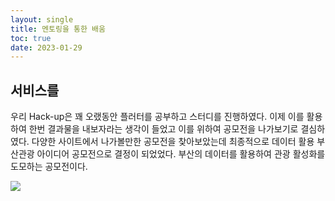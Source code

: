 ```yaml
---
layout: single
title: 멘토링을 통한 배움
toc: true
date: 2023-01-29
---
```


## 서비스를 
우리 Hack-up은 꽤 오랬동안 플러터를 공부하고 스터디를 진행하였다. 이제 이를 활용하여 한번 결과물을 내보자라는 생각이 들었고
이를 위하여 공모전을 나가보기로 결심하였다. 다양한 사이트에서 나가볼만한 공모전을 찾아보았는데 최종적으로 
데이터 활용 부산관광 아이디어 공모전으로 결정이 되었었다. 부산의 데이터를 활용하여 관광 활성화를 도모하는
공모전이다. 

![](https://t1.daumcdn.net/cfile/tistory/27793841595595EB1A)

